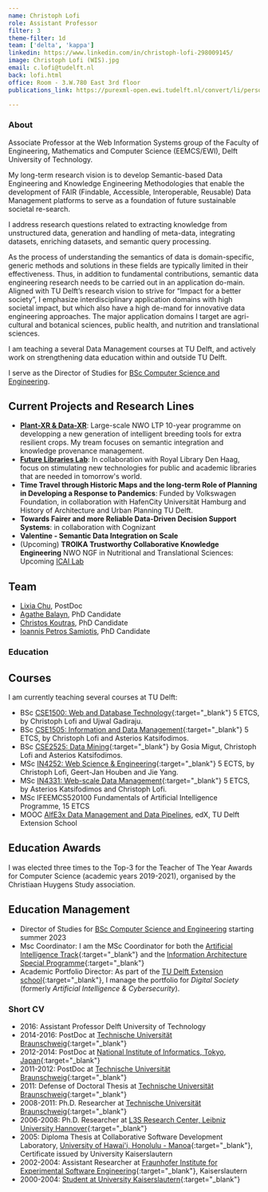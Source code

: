 ```yaml
---
name: Christoph Lofi
role: Assistant Professor
filter: 3
theme-filter: 1d
team: ['delta', 'kappa']
linkedin: https://www.linkedin.com/in/christoph-lofi-298009145/
image: Christoph Lofi (WIS).jpg
email: c.lofi@tudelft.nl
back: lofi.html
office: Room - 3.W.780 East 3rd floor
publications_link: https://purexml-open.ewi.tudelft.nl/convert/li/persons/7499ac08-f8c6-48ff-ab9f-48b5cd6f3a86

---
```

### About 

Associate Professor at the Web Information Systems group of the Faculty of Engineering, Mathematics and Computer Science (EEMCS/EWI), Delft University of Technology.

My long-term research vision is to develop Semantic-based Data Engineering and Knowledge Engineering Methodologies that enable the development of FAIR (Findable, Accessible, Interoperable, Reusable) Data Management platforms to serve as a foundation of future sustainable societal re-search.

I address research questions related to extracting knowledge from unstructured data, generation and handling of meta-data, integrating datasets, enriching datasets, and semantic query processing. 

As the process of understanding the semantics of data is domain-specific, generic methods and solutions in these fields are typically limited in their effectiveness. Thus, in addition to fundamental contributions, semantic data engineering research needs to be carried out in an application do-main. Aligned with TU Delft’s research vision to strive for “Impact for a better society”, I emphasize interdisciplinary application domains with high societal impact, but which also have a high de-mand for innovative data engineering approaches. The major application domains I target are agri-cultural and botanical sciences, public health, and nutrition and translational sciences. 

I am teaching a several Data Management courses at TU Delft, and actively work on strengthening data education within and outside TU Delft. 

I serve as the Director of Studies for [BSc Computer Science and Engineering](https://www.tudelft.nl/onderwijs/opleidingen/bachelors/cse/bsc-computer-science-and-engineering).



## Current Projects and Research Lines
* __[Plant-XR & Data-XR](https://www.crop-xr.nl/)__: Large-scale NWO LTP 10-year programme on developping a new generation of intelligent breeding tools for extra resilient crops. My tream focuses on  semantic integration and knowledge provenance management. 
* __[Future Libraries Lab](https://delftdesignlabs.org/future-libraries-lab/)__: In collaboration with Royal Library Den Haag, focus on stimulating new technologies for public and academic libraries that are needed in tomorrow's world.
* __Time Travel through Historic Maps and the long-term Role of  Planning in Developing a Response to Pandemics__: Funded by Volkswagen Foundation, in collaboration with HafenCity Universität Hamburg and History of Architecture and Urban Planning TU Delft.
* __Towards Fairer and more Reliable Data-Driven Decision Support Systems__: in collaboration with Cognizant
* __Valentine - Semantic Data Integration on Scale__ 
* (Upcoming) __TROIKA Trustworthy Collaborative Knowledge Engineering__ NWO NGF in Nutritional and Translational Sciences: Upcoming [ICAI Lab](https://icai.ai/) 


## Team
* [Lixia Chu](./chu.html), PostDoc
* [Agathe Balayn](./balayn.html), PhD Candidate
* [Christos Koutras](./koutras.html), PhD Candidate
* [Ioannis Petros Samiotis](./samiotis.html), PhD Candidate 


### Education
## Courses

I am currently teaching several courses at TU Delft:

* BSc [CSE1500: Web and Database Technology](https://studiegids.tudelft.nl/a101_displayCourse.do?course_id=48438){:target="_blank"} 5 ETCS, by Christoph Lofi and Ujwal Gadiraju. 
* BSc [CSE1505: Information and Data Management](https://studiegids.tudelft.nl/a101_displayCourse.do?course_id=48439){:target="_blank"} 5 ETCS, by Christoph Lofi and Asterios Katsifodimos. 
* BSc [CSE2525: Data Mining](https://studiegids.tudelft.nl/a101_displayCourse.do?course_id=57346){:target="_blank"} by Gosia Migut, Christoph Lofi and Asterios Katsifodimos. 
* MSc [IN4252: Web Science & Engineering](https://studiegids.tudelft.nl/a101_displayCourse.do?course_id=48439){:target="_blank"} 5 ECTS, by Christoph Lofi, Geert-Jan Houben and Jie Yang.
* MSc [IN4331: Web-scale Data Management](https://studiegids.tudelft.nl/a101_displayCourse.do?course_id=48439){:target="_blank"} 5 ETCS, by Asterios Katsifodimos and Christoph Lofi.
* MSc IFEEMCS520100 Fundamentals of Artificial Intelligence Programme, 15 ETCS 
* MOOC [AlfE3x Data Management and Data Pipelines](https://www.edx.org/course/ai-skills-for-engineers-data-management-pipelines), edX, TU Delft Extension School

## Education Awards

I was elected three times to the Top-3 for the Teacher of The Year Awards for Computer Science (academic years 2019-2021), organised by the Christiaan Huygens Study association.

## Education Management

* Director of Studies for [BSc Computer Science and Engineering](https://www.tudelft.nl/onderwijs/opleidingen/bachelors/cse/bsc-computer-science-and-engineering) starting summer 2023
* Msc Coordinator: I am the MSc Coordinator for both the [Artificial Intelligence Track](https://www.tudelft.nl/onderwijs/opleidingen/masters/cs/msc-computer-science/the-artificial-intelligence-technology-track){:target="_blank"} and the [Information Architecture Special Programme](https://www.tudelft.nl/onderwijs/opleidingen/masters/cs/msc-computer-science/special-programmes/information-architecture){:target="_blank"}
* Academic Portfolio Director: As part of the [TU Delft Extension school](https://online-learning.tudelft.nl/){:target="_blank"}, I manage the portfolio for _Digital Society_ (formerly _Artificial Intelligence & Cybersecurity_).

### Short CV

* 2016: Assistant Professor Delft University of Technology
* 2014-2016: PostDoc at [Technische Universität Braunschweig](http://www.ifis.cs.tu-bs.de/institute){:target="_blank"}
* 2012-2014: PostDoc at [National Institute of Informatics, Tokyo, Japan](https://www.nii.ac.jp/en/){:target="_blank"}
* 2011-2012: PostDoc at [Technische Universität Braunschweig](http://www.ifis.cs.tu-bs.de/institute){:target="_blank"}
* 2011: Defense of Doctoral Thesis at [Technische Universität Braunschweig](https://www.tu-braunschweig.de/){:target="_blank"}
* 2008-2011: Ph.D. Researcher at [Technische Universität Braunschweig](http://www.ifis.cs.tu-bs.de/institute){:target="_blank"}
* 2006-2008: Ph.D. Researcher at [L3S Research Center, Leibniz University Hannover](https://www.l3s.de/en){:target="_blank"}
* 2005: Diploma Thesis at Collaborative Software Development Laboratory, [University of Hawai'i, Honolulu - Manoa](https://csdl.ics.hawaii.edu/){:target="_blank"}, Certificate issued by University Kaiserslautern
* 2002-2004: Assistant Researcher at [Fraunhofer Institute for Experimental Software Engineering](https://www.iese.fraunhofer.de/){:target="_blank"}, Kaiserslautern 
* 2000-2004: [Student at University Kaiserslautern](https://www.uni-kl.de/en/){:target="_blank"}

